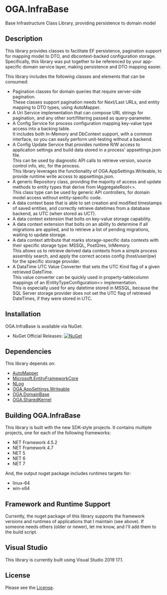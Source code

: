 # OGA.InfraBase
Base Infrastructure Class Library, providing persistence to domain model

## Description
This library provides classes to facilitate EF persistence, pagination support for mapping model to DTO, and dbcontext-backed configuration storage.\
Specifically, this library was put together to be referenced by your app-specific domain service layer, making persistence and DTO mapping easier.

This library includes the following classes and elements that can be consumed:
* Pagination classes for domain queries that require server-side pagination.\
  These classes support pagination needs for Next/Last URLs, and entity mapping to DTO types, using AutoMapper.
* A Uri Service implementation that can compose URL strings for pagination, and any other sort/filtering passed as query-parameter.
* A Config Service for process configuration mapping key-value type access into a backing table.\
  It includes both In-Memory and DbContext support, with a common interface, so you can easily perform unit-testing without a backend.
* A Config Update Service that provides runtime R/W access to application settings and build data stored in a process' appsettings.json file.\
  This can be used by diagnostic API calls to retrieve version, source control info, etc, for the process.\
  This library leverages the functionality of OGA.AppSettings.Writeable, to provide runtime write access to appsettings.json.
* A generic Repository class, providing the majority of access and update methods to entity types that derive from IAggregateRoot<>.\
  This class type can be used by generic API controllers, for domain model access without entity-specific code.
* A data context base that is able to set creation and modified timestamps of saved entities, and correctly retrieve datetimes from a database backend, as UTC (when stored as UCT).
* A data context extension that bolts on key-value storage capability.
* A data context extension that bolts on an ability to determine if all migrations are applied, and to retrieve a list of pending migrations, waiting to update storage.
* A data context attribute that marks storage-specific data contexts with their specific storage type: MSSQL, PostGres, InMemory.\
  This allows us to retrieve derived data contexts from a simple process assembly search, and apply the correct access config (host/user/pw) for the specific storage provider.
* A DataTime UTC Value Converter that sets the UTC Kind flag of a given retrieved DateTime.\
  This value converter can be quickly used in property-tablecolumn mappings of an IEntityTypeConfiguration<> implementation.\
  This is especially used for any datetime stored in MSSQL, because the SQL Server storage provider does not set the UTC flag of retrieved DateTimes, if they were stored in UTC.

## Installation
OGA.InfraBase is available via NuGet:
* NuGet Official Releases: [![NuGet](https://img.shields.io/nuget/vpre/OGA.InfraBase.svg?label=NuGet)](https://www.nuget.org/packages/OGA.InfraBase)

## Dependencies
This library depends on:
* [AutoMapper](https://github.com/AutoMapper/AutoMapper)
* [Microsoft.EntityFrameworkCore](https://github.com/dotnet/efcore)
* [NLog](https://github.com/NLog/NLog/)
* [OGA.AppSettings.Writeable](https://github.com/LeeWhite187/OGA.AppSettings.Writeable)
* [OGA.DomainBase](https://github.com/LeeWhite187/OGA.DomainBase)
* [OGA.SharedKernel](https://github.com/LeeWhite187/OGA.SharedKernel)

## Building OGA.InfraBase
This library is built with the new SDK-style projects.
It contains multiple projects, one for each of the following frameworks:
* NET Framework 4.5.2
* NET Framework 4.7
* NET 5
* NET 6
* NET 7

And, the output nuget package includes runtimes targets for:
* linux-64
* win-x64

## Framework and Runtime Support
Currently, the nuget package of this library supports the framework versions and runtimes of applications that I maintain (see above).
If someone needs others (older or newer), let me know, and I'll add them to the build script.

## Visual Studio
This library is currently built using Visual Studio 2019 17.1.

## License
Please see the [License](LICENSE).


